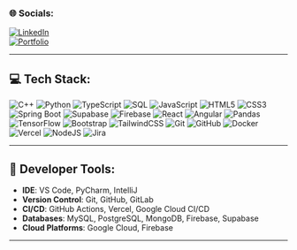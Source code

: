 
### 🌐 Socials:
[![LinkedIn](https://img.shields.io/badge/LinkedIn-%230077B5.svg?logo=linkedin&logoColor=white)](https://www.linkedin.com/in/suleyman-ismayilov/)  
[![Portfolio](https://img.shields.io/badge/Portfolio-%23000000.svg?style=plastic&logo=firefox&logoColor=#FF7139)](https://sulikismaylovv.github.io/portfolio/)

---

## 💻 Tech Stack:

![C++](https://img.shields.io/badge/c++-%2300599C.svg?style=plastic&logo=c%2B%2B&logoColor=white)
![Python](https://img.shields.io/badge/python-%2314354C.svg?style=plastic&logo=python&logoColor=white)
![TypeScript](https://img.shields.io/badge/typescript-%23007ACC.svg?style=plastic&logo=typescript&logoColor=white)
![SQL](https://img.shields.io/badge/sql-%2300C4CC.svg?style=plastic&logo=postgresql&logoColor=white)
![JavaScript](https://img.shields.io/badge/javascript-%23323330.svg?style=plastic&logo=javascript&logoColor=%23F7DF1E)
![HTML5](https://img.shields.io/badge/html5-%23E34F26.svg?style=plastic&logo=html5&logoColor=white)
![CSS3](https://img.shields.io/badge/css3-%231572B6.svg?style=plastic&logo=css3&logoColor=white)
![Spring Boot](https://img.shields.io/badge/springboot-%236DB33F.svg?style=plastic&logo=spring&logoColor=white)
![Supabase](https://img.shields.io/badge/Supabase-%23000000.svg?style=plastic&logo=supabase&logoColor=white)
![Firebase](https://img.shields.io/badge/firebase-%23039BE5.svg?style=plastic&logo=firebase&logoColor=white)
![React](https://img.shields.io/badge/react-%2320232a.svg?style=plastic&logo=react&logoColor=%2361DAFB)
![Angular](https://img.shields.io/badge/angular-%23DD0031.svg?style=plastic&logo=angular&logoColor=white)
![Pandas](https://img.shields.io/badge/pandas-%23150458.svg?style=plastic&logo=pandas&logoColor=white)
![TensorFlow](https://img.shields.io/badge/tensorflow-%23FF6F00.svg?style=plastic&logo=tensorflow&logoColor=white)
![Bootstrap](https://img.shields.io/badge/bootstrap-%238511FA.svg?style=plastic&logo=bootstrap&logoColor=white)
![TailwindCSS](https://img.shields.io/badge/tailwindcss-%2338B2AC.svg?style=plastic&logo=tailwind-css&logoColor=white)
![Git](https://img.shields.io/badge/git-%23F05033.svg?style=plastic&logo=git&logoColor=white)
![GitHub](https://img.shields.io/badge/github-%23121011.svg?style=plastic&logo=github&logoColor=white)
![Docker](https://img.shields.io/badge/docker-%230db7ed.svg?style=plastic&logo=docker&logoColor=white)
![Vercel](https://img.shields.io/badge/vercel-%23000000.svg?style=plastic&logo=vercel&logoColor=white)
![NodeJS](https://img.shields.io/badge/node.js-6DA55F?style=plastic&logo=node.js&logoColor=white)
![Jira](https://img.shields.io/badge/jira-%230A0FFF.svg?style=plastic&logo=jira&logoColor=white)

---

## 🔧 Developer Tools:
- **IDE**: VS Code, PyCharm, IntelliJ
- **Version Control**: Git, GitHub, GitLab
- **CI/CD**: GitHub Actions, Vercel, Google Cloud CI/CD
- **Databases**: MySQL, PostgreSQL, MongoDB, Firebase, Supabase
- **Cloud Platforms**: Google Cloud, Firebase

---

